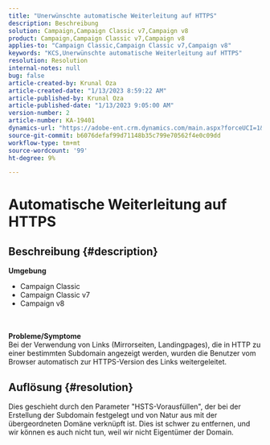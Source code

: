 ```yaml
---
title: "Unerwünschte automatische Weiterleitung auf HTTPS"
description: Beschreibung
solution: Campaign,Campaign Classic v7,Campaign v8
product: Campaign,Campaign Classic v7,Campaign v8
applies-to: "Campaign Classic,Campaign Classic v7,Campaign v8"
keywords: "KCS,Unerwünschte automatische Weiterleitung auf HTTPS"
resolution: Resolution
internal-notes: null
bug: false
article-created-by: Krunal Oza
article-created-date: "1/13/2023 8:59:22 AM"
article-published-by: Krunal Oza
article-published-date: "1/13/2023 9:05:00 AM"
version-number: 2
article-number: KA-19401
dynamics-url: "https://adobe-ent.crm.dynamics.com/main.aspx?forceUCI=1&pagetype=entityrecord&etn=knowledgearticle&id=573cae90-2093-ed11-aad1-6045bd006793"
source-git-commit: b6076defaf99d71148b35c799e70562f4e0c09dd
workflow-type: tm+mt
source-wordcount: '99'
ht-degree: 9%

---
```


# Automatische Weiterleitung auf HTTPS

## Beschreibung {#description}

<b>Umgebung</b>
- Campaign Classic
- Campaign Classic v7
- Campaign v8

<br> <br><b>Probleme/Symptome</b><br>Bei der Verwendung von Links (Mirrorseiten, Landingpages), die in HTTP zu einer bestimmten Subdomain angezeigt werden, wurden die Benutzer vom Browser automatisch zur HTTPS-Version des Links weitergeleitet.

## Auflösung {#resolution}


Dies geschieht durch den Parameter &quot;HSTS-Vorausfüllen&quot;, der bei der Erstellung der Subdomain festgelegt und von Natur aus mit der übergeordneten Domäne verknüpft ist. Dies ist schwer zu entfernen, und wir können es auch nicht tun, weil wir nicht Eigentümer der Domain.
